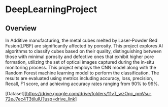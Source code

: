 # DeepLearningProject

## Overview
In Additive manufacturing, the metal cubes melted by Laser-Powder Bed Fusion(LPBF) are significantly affected by porosity. This project explores AI algorithms to classify cubes based on their quality, distinguishing between those with minimal porosity and defective ones that exhibit higher pore formation, utilizing the set of optical images captured during the in-situ monitoring process. This project employs the CNN model along with the Random Forest machine learning model to perform the classification. The results are evaluated using metrics including accuracy, loss, precision, Recall, F1 score, and achieving accuracy rates ranging from 90% to 99%. 

[Dataset][https://drive.google.com/drive/folders/11vT_wzOqc_pmVsu-72eJ7ec4T3tiluIU?usp=drive_link]
